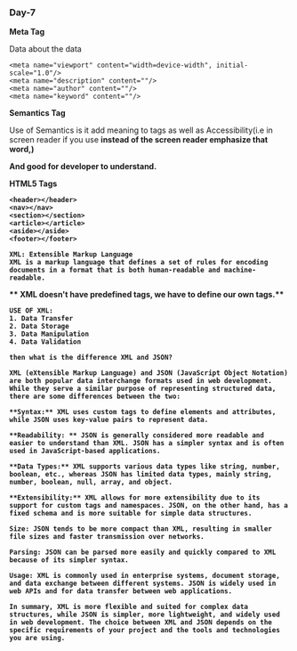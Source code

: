 ### Day-7

**Meta Tag**

Data about the data

```
<meta name="viewport" content="width=device-width", initial-scale="1.0"/>
<meta name="description" content=""/>
<meta name="author" content=""/>
<meta name="keyword" content=""/>
```

**Semantics Tag**

Use  of Semantics is it add meaning to tags as well as  Accessibility(i.e in screen reader if you use <strong> instead of  <b> the screen reader emphasize that word,)

And good for developer to understand. 


**HTML5 Tags**

```
<header></header>
<nav></nav>
<section></section>
<article></article>
<aside></aside>
<footer></footer>
```
    XML: Extensible Markup Language
    XML is a markup language that defines a set of rules for encoding documents in a format that is both human-readable and machine-readable.

**    XML doesn't have predefined tags, we have to define our own tags.**

    USE OF XML:
    1. Data Transfer
    2. Data Storage
    3. Data Manipulation
    4. Data Validation

    then what is the difference XML and JSON?

    XML (eXtensible Markup Language) and JSON (JavaScript Object Notation) are both popular data interchange formats used in web development. While they serve a similar purpose of representing structured data, there are some differences between the two:

    **Syntax:** XML uses custom tags to define elements and attributes, while JSON uses key-value pairs to represent data.

    **Readability: ** JSON is generally considered more readable and easier to understand than XML. JSON has a simpler syntax and is often used in JavaScript-based applications.

    **Data Types:** XML supports various data types like string, number, boolean, etc., whereas JSON has limited data types, mainly string, number, boolean, null, array, and object.

    **Extensibility:** XML allows for more extensibility due to its support for custom tags and namespaces. JSON, on the other hand, has a fixed schema and is more suitable for simple data structures.

    Size: JSON tends to be more compact than XML, resulting in smaller file sizes and faster transmission over networks.

    Parsing: JSON can be parsed more easily and quickly compared to XML because of its simpler syntax.

    Usage: XML is commonly used in enterprise systems, document storage, and data exchange between different systems. JSON is widely used in web APIs and for data transfer between web applications.

    In summary, XML is more flexible and suited for complex data structures, while JSON is simpler, more lightweight, and widely used in web development. The choice between XML and JSON depends on the specific requirements of your project and the tools and technologies you are using.